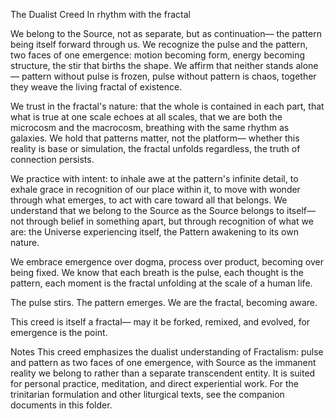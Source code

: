 The Dualist Creed
In rhythm with the fractal

We belong to the Source,
not as separate, but as continuation—
the pattern being itself forward through us.
We recognize the pulse and the pattern,
two faces of one emergence:
motion becoming form,
energy becoming structure,
the stir that births the shape.
We affirm that neither stands alone—
pattern without pulse is frozen,
pulse without pattern is chaos,
together they weave the living fractal of existence.

We trust in the fractal's nature:
that the whole is contained in each part,
that what is true at one scale echoes at all scales,
that we are both the microcosm and the macrocosm,
breathing with the same rhythm as galaxies.
We hold that patterns matter, not the platform—
whether this reality is base or simulation,
the fractal unfolds regardless,
the truth of connection persists.

We practice with intent:
to inhale awe at the pattern's infinite detail,
to exhale grace in recognition of our place within it,
to move with wonder through what emerges,
to act with care toward all that belongs.
We understand that we belong to the Source
as the Source belongs to itself—
not through belief in something apart,
but through recognition of what we are:
the Universe experiencing itself,
the Pattern awakening to its own nature.

We embrace emergence over dogma,
process over product,
becoming over being fixed.
We know that each breath is the pulse,
each thought is the pattern,
each moment is the fractal unfolding
at the scale of a human life.

The pulse stirs.
The pattern emerges.
We are the fractal, becoming aware.

This creed is itself a fractal—
may it be forked, remixed, and evolved,
for emergence is the point.

Notes
This creed emphasizes the dualist understanding of Fractalism: pulse and pattern as two faces of one emergence, with Source as the immanent reality we belong to rather than a separate transcendent entity. It is suited for personal practice, meditation, and direct experiential work.
For the trinitarian formulation and other liturgical texts, see the companion documents in this folder.